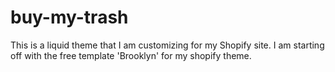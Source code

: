 # buy-my-trash
This is a liquid theme that I am customizing for my Shopify site. I am starting off with the free template 'Brooklyn' for my shopify theme.
